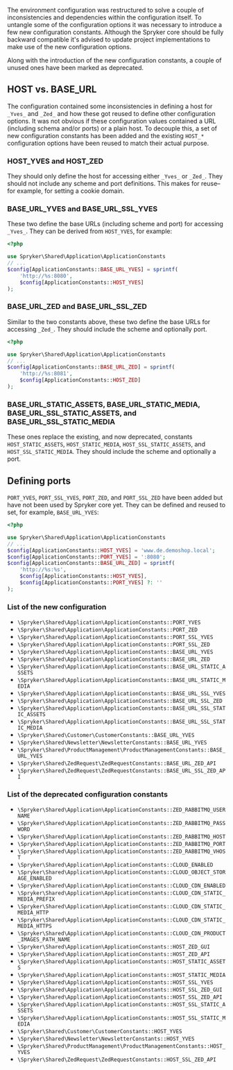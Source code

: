 

The environment configuration was restructured to solve a couple of inconsistencies and dependencies within the configuration itself. To untangle some of the configuration options it was necessary to introduce a few new configuration constants. Although the Spryker core should be fully backward compatible it's advised to update project implementations to make use of the new configuration options.

Along with the introduction of the new configuration constants, a couple of unused ones have been marked as deprecated.

## HOST vs. BASE_URL

The configuration contained some inconsistencies in defining a host for `_Yves_` and `_Zed_` and how these got reused to define other configuration options. It was not obvious if these configuration values contained a URL (including schema and/or ports) or a plain host. To decouple this, a set of new configuration constants has been added and the existing `HOST_*` configuration options have been reused to match their actual purpose.

### HOST_YVES and HOST_ZED

They should only define the host for accessing either `_Yves_` or `_Zed_`. They should not include any scheme and port definitions. This makes for reuse–for example, for setting a cookie domain.

### BASE_URL_YVES and BASE_URL_SSL_YVES

These two define the base URLs (including scheme and port) for accessing `_Yves_`. They can be derived from `HOST_YVES`, for example:

```php
<?php

use Spryker\Shared\Application\ApplicationConstants
// ...
$config[ApplicationConstants::BASE_URL_YVES] = sprintf(
    'http://%s:8080',
    $config[ApplicationConstants::HOST_YVES]
);
```

### BASE_URL_ZED and BASE_URL_SSL_ZED

Similar to the two constants above, these two define the base URLs for accessing `_Zed_`. They should include the scheme and optionally port.

```php
<?php

use Spryker\Shared\Application\ApplicationConstants
// ...
$config[ApplicationConstants::BASE_URL_ZED] = sprintf(
    'http://%s:8081',
    $config[ApplicationConstants::HOST_ZED]
);
```

### BASE_URL_STATIC_ASSETS, BASE_URL_STATIC_MEDIA, BASE_URL_SSL_STATIC_ASSETS, and BASE_URL_SSL_STATIC_MEDIA

These ones replace the existing, and now deprecated, constants `HOST_STATIC_ASSETS`, `HOST_STATIC_MEDIA`, `HOST_SSL_STATIC_ASSETS`, and `HOST_SSL_STATIC_MEDIA`. They should include the scheme and optionally a port.

<!--
It might be necessary to update `\Pyz\Yves\Twig\Plugin\TwigAsset` to the latest version from [Demoshop](https://github.com/spryker/demoshop) to have it use the new configuration options.
-->

## Defining ports

`PORT_YVES`, `PORT_SSL_YVES`, `PORT_ZED`, and `PORT_SSL_ZED` have been added but have not been used by Spryker core yet. They can be defined and reused to set, for example, `BASE_URL_YVES`:

```php
<?php

use Spryker\Shared\Application\ApplicationConstants
// ...
$config[ApplicationConstants::HOST_YVES] = 'www.de.demoshop.local';
$config[ApplicationConstants::PORT_YVES] = ':8080';
$config[ApplicationConstants::BASE_URL_ZED] = sprintf(
    'http://%s:%s',
    $config[ApplicationConstants::HOST_YVES],
    $config[ApplicationConstants::PORT_YVES] ?: ''
);
```

<!--
If it's required to define ports in project implementations, it might be necessary to update `\Pyz\Shared\Application\Business\Routing\UrlGenerator` to the latest version from [Demoshop](https://github.com/spryker/demoshop). Older versions of this class aren't aware of URLs containing ports.
-->

### List of the new configuration

- `\Spryker\Shared\Application\ApplicationConstants::PORT_YVES`
- `\Spryker\Shared\Application\ApplicationConstants::PORT_ZED`
- `\Spryker\Shared\Application\ApplicationConstants::PORT_SSL_YVES`
- `\Spryker\Shared\Application\ApplicationConstants::PORT_SSL_ZED`
- `\Spryker\Shared\Application\ApplicationConstants::BASE_URL_YVES`
- `\Spryker\Shared\Application\ApplicationConstants::BASE_URL_ZED`
- `\Spryker\Shared\Application\ApplicationConstants::BASE_URL_STATIC_ASSETS`
- `\Spryker\Shared\Application\ApplicationConstants::BASE_URL_STATIC_MEDIA`
- `\Spryker\Shared\Application\ApplicationConstants::BASE_URL_SSL_YVES`
- `\Spryker\Shared\Application\ApplicationConstants::BASE_URL_SSL_ZED`
- `\Spryker\Shared\Application\ApplicationConstants::BASE_URL_SSL_STATIC_ASSETS`
- `\Spryker\Shared\Application\ApplicationConstants::BASE_URL_SSL_STATIC_MEDIA`
- `\Spryker\Shared\Customer\CustomerConstants::BASE_URL_YVES`
- `\Spryker\Shared\Newsletter\NewsletterConstants::BASE_URL_YVES`
- `\Spryker\Shared\ProductManagement\ProductManagementConstants::BASE_URL_YVES`
- `\Spryker\Shared\ZedRequest\ZedRequestConstants::BASE_URL_ZED_API`
- `\Spryker\Shared\ZedRequest\ZedRequestConstants::BASE_URL_SSL_ZED_API`

### List of the deprecated configuration constants

- `\Spryker\Shared\Application\ApplicationConstants::ZED_RABBITMQ_USERNAME`
- `\Spryker\Shared\Application\ApplicationConstants::ZED_RABBITMQ_PASSWORD`
- `\Spryker\Shared\Application\ApplicationConstants::ZED_RABBITMQ_HOST`
- `\Spryker\Shared\Application\ApplicationConstants::ZED_RABBITMQ_PORT`
- `\Spryker\Shared\Application\ApplicationConstants::ZED_RABBITMQ_VHOST`
- `\Spryker\Shared\Application\ApplicationConstants::CLOUD_ENABLED`
- `\Spryker\Shared\Application\ApplicationConstants::CLOUD_OBJECT_STORAGE_ENABLED`
- `\Spryker\Shared\Application\ApplicationConstants::CLOUD_CDN_ENABLED`
- `\Spryker\Shared\Application\ApplicationConstants::CLOUD_CDN_STATIC_MEDIA_PREFIX`
- `\Spryker\Shared\Application\ApplicationConstants::CLOUD_CDN_STATIC_MEDIA_HTTP`
- `\Spryker\Shared\Application\ApplicationConstants::CLOUD_CDN_STATIC_MEDIA_HTTPS`
- `\Spryker\Shared\Application\ApplicationConstants::CLOUD_CDN_PRODUCT_IMAGES_PATH_NAME`
- `\Spryker\Shared\Application\ApplicationConstants::HOST_ZED_GUI`
- `\Spryker\Shared\Application\ApplicationConstants::HOST_ZED_API`
- `\Spryker\Shared\Application\ApplicationConstants::HOST_STATIC_ASSETS`
- `\Spryker\Shared\Application\ApplicationConstants::HOST_STATIC_MEDIA`
- `\Spryker\Shared\Application\ApplicationConstants::HOST_SSL_YVES`
- `\Spryker\Shared\Application\ApplicationConstants::HOST_SSL_ZED_GUI`
- `\Spryker\Shared\Application\ApplicationConstants::HOST_SSL_ZED_API`
- `\Spryker\Shared\Application\ApplicationConstants::HOST_SSL_STATIC_ASSETS`
- `\Spryker\Shared\Application\ApplicationConstants::HOST_SSL_STATIC_MEDIA`
- `\Spryker\Shared\Customer\CustomerConstants::HOST_YVES`
- `\Spryker\Shared\Newsletter\NewsletterConstants::HOST_YVES`
- `\Spryker\Shared\ProductManagement\ProductManagementConstants::HOST_YVES`
- `\Spryker\Shared\ZedRequest\ZedRequestConstants::HOST_SSL_ZED_API`
